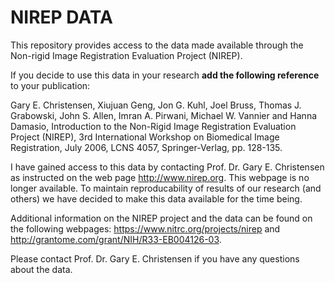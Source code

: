 # NIREP DATA

This repository provides access to the data made available through the Non-rigid Image Registration Evaluation Project (NIREP).

If you decide to use this data in your research **add the following reference** to your publication:

Gary E. Christensen, Xiujuan Geng, Jon G. Kuhl, Joel Bruss, Thomas J. Grabowski, John S. Allen, Imran A. Pirwani, Michael W. Vannier and Hanna Damasio, Introduction to the Non-Rigid Image Registration Evaluation Project (NIREP), 3rd International Workshop on Biomedical Image Registration, July 2006, LCNS 4057, Springer-Verlag, pp. 128-135.

I have gained access to this data by contacting Prof. Dr. Gary E. Christensen as instructed on the web page  http://www.nirep.org. This webpage is no longer available. To maintain reproducability of results of our research (and others) we have decided to make this data available for the time being.

Additional information on the NIREP project and the data can be found on the following webpages: https://www.nitrc.org/projects/nirep and 
http://grantome.com/grant/NIH/R33-EB004126-03.

Please contact Prof. Dr. Gary E. Christensen if you have any questions about the data. 
